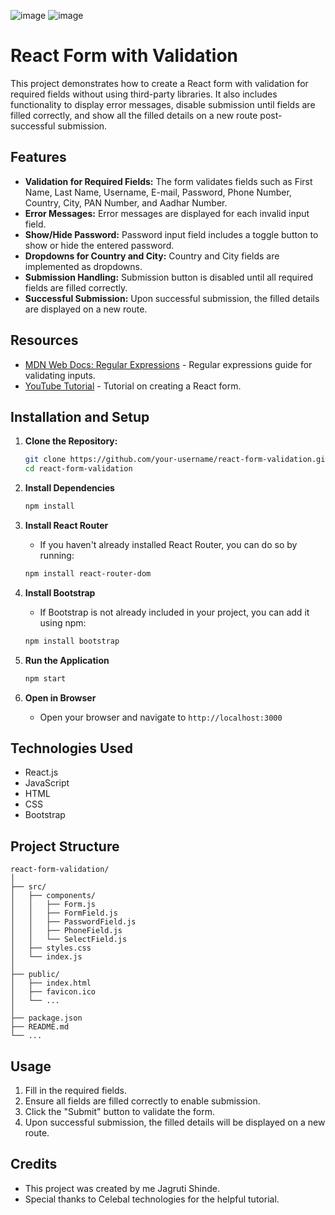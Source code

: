 ![image](https://github.com/jagrutishinde03/Form-validation-ReactJS/tree/main/public/form.png)
![image](https://github.com/jagrutishinde03/new-profile-explore/assets/96817478/f8d4faaf-c412-460d-9298-ec55e9aff5b0)

# React Form with Validation

This project demonstrates how to create a React form with validation for required fields without using third-party libraries. It also includes functionality to display error messages, disable submission until fields are filled correctly, and show all the filled details on a new route post-successful submission.

## Features

- **Validation for Required Fields:** The form validates fields such as First Name, Last Name, Username, E-mail, Password, Phone Number, Country, City, PAN Number, and Aadhar Number.
- **Error Messages:** Error messages are displayed for each invalid input field.
- **Show/Hide Password:** Password input field includes a toggle button to show or hide the entered password.
- **Dropdowns for Country and City:** Country and City fields are implemented as dropdowns.
- **Submission Handling:** Submission button is disabled until all required fields are filled correctly.
- **Successful Submission:** Upon successful submission, the filled details are displayed on a new route.

## Resources

- [MDN Web Docs: Regular Expressions](https://developer.mozilla.org/en-US/docs/Web/JavaScript/Guide/Regular_expressions) - Regular expressions guide for validating inputs.
- [YouTube Tutorial](https://youtu.be/EWfHJI3M0Fs?si=DHrfYCiryE5wQswA) - Tutorial on creating a React form.

## Installation and Setup

1. **Clone the Repository:**
   ```bash
   git clone https://github.com/your-username/react-form-validation.git
   cd react-form-validation
    ```

2. **Install Dependencies**
   ```bash
   npm install
   ```
   
3. **Install React Router**
   - If you haven't already installed React Router, you can do so by running:
   ```bash
   npm install react-router-dom
   ```
   
4. **Install Bootstrap**
   - If Bootstrap is not already included in your project, you can add it using npm:   
   ```bash
   npm install bootstrap
   ```

5. **Run the Application**
   ```bash
   npm start
   ```

6. **Open in Browser**
   - Open your browser and navigate to `http://localhost:3000`

## Technologies Used

- React.js
- JavaScript
- HTML
- CSS
- Bootstrap

## Project Structure

```
react-form-validation/
│
├── src/
│   ├── components/
│   │   ├── Form.js
│   │   ├── FormField.js
│   │   ├── PasswordField.js
│   │   ├── PhoneField.js
│   │   └── SelectField.js
│   ├── styles.css
│   └── index.js
│
├── public/
│   ├── index.html
│   ├── favicon.ico
│   └── ...
│
├── package.json
├── README.md
└── ...
```

## Usage

1. Fill in the required fields.
2. Ensure all fields are filled correctly to enable submission.
3. Click the "Submit" button to validate the form.
4. Upon successful submission, the filled details will be displayed on a new route.

## Credits

- This project was created by me Jagruti Shinde.
- Special thanks to Celebal technologies for the helpful tutorial.
